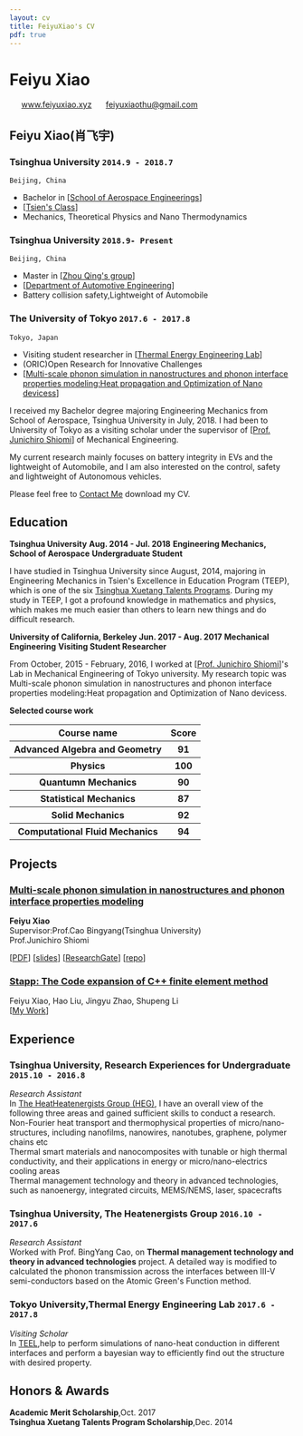 ```yaml
---
layout: cv
title: FeiyuXiao's CV
pdf: true
---
```

# Feiyu __Xiao__

<div id="webaddress">
<i class="fi-home" style="margin-left:1em"></i>
<a href="http://feiyuxiao.xyz" style="margin-left:0.5em">www.feiyuxiao.xyz</a>
<i class="fi-mail" style="margin-left:1em"></i>
<a href="feiyuxiaothu@gmail.com" style="margin-left:0.5em">feiyuxiaothu@gmail.com</a>
</div>

## Feiyu Xiao(肖飞宇)

### __Tsinghua University__ `2014.9 - 2018.7`
```
Beijing, China
```
- Bachelor in [[School of Aerospace Engineerings](http://www.hy.tsinghua.edu.cn/publish/hyen/index.html)]
- [[Tsien's Class](http://cnmm.tsinghua.edu.cn/teep/#!/)]
- Mechanics, Theoretical Physics and Nano Thermodynamics

### __Tsinghua University__ `2018.9- Present`
```
Beijing, China
```
- Master in [[Zhou Qing's group](http://www.dae.tsinghua.edu.cn/publish/dae/4364/2010/20101216111943138595093/20101216111943138595093_.htmll)]
- [[Department of Automotive Engineering](http://www.tsinghua.edu.cn/publish/daeen/index.html)]
- Battery collision safety,Lightweight of Automobile

### __The University of Tokyo__ `2017.6 - 2017.8`
```
Tokyo, Japan
```
- Visiting student researcher in [[Thermal Energy Engineering
Lab](http://www.phonon.t.u-tokyo.ac.jp/?l)]
- (ORIC)Open Research for Innovative Challenges
- [[Multi-scale phonon simulation in nanostructures and phonon interface properties modeling:Heat propagation and Optimization of Nano devicess](https://www.researchgate.net/publication/321211074_Multi-scale_phonon_simulation_in_nanostructures_and_phonon_interface_properties_modelingHeat_propagation_and_Optimization_of_Nano_devices)]

I received my Bachelor degree majoring Engineering Mechanics from School of Aerospace, Tsinghua University in July, 2018. I had been to University of Tokyo as a visiting scholar under the supervisor of [[Prof. Junichiro Shiomi](http://www.researcherid.com/rid/B-3644-2013)] of Mechanical Engineering.

My current research mainly focuses on battery integrity in EVs and the lightweight of Automobile, and I am 
also interested on the control, safety and lightweight of Autonomous vehicles.

Please feel free to [Contact Me](feiyuxiaothu@gmail.com) download my CV.

## Education

__Tsinghua University__
**Aug. 2014 - Jul. 2018**
**Engineering Mechanics, School of Aerospace**
**Undergraduate Student**

I have studied in Tsinghua University since August, 2014, majoring in Engineering Mechanics in Tsien's Excellence in Education Program (TEEP), which is one of the six [Tsinghua Xuetang Talents Programs](http://www.tsinghua.edu.cn/publish/newthuen/newthuen_cnt/admissions/admissions-1-4.html). During my study in TEEP, I got a profound knowledge in mathematics and physics, which makes me much easier than others to learn new things and do difficult research.

__University of California, Berkeley__
**Jun. 2017 - Aug. 2017**
**Mechanical Engineering**
**Visiting Student Researcher**

From October, 2015 - February, 2016, I worked at [[Prof. Junichiro Shiomi](http://www.researcherid.com/rid/B-3644-2013)]'s Lab in Mechanical Engineering of Tokyo university. My research topic was Multi-scale phonon simulation in nanostructures and phonon interface properties modeling:Heat propagation and Optimization of Nano devicess.


__Selected course work__

<table>
        <tr>
            <th>Course name</th>
            <th>Score</th>
        </tr>
        <tr>
            <th>Advanced Algebra and Geometry</th>
            <th>91</th>
        </tr>
        <tr>
            <th>Physics</th>
            <th>100</th>
        </tr>
        <tr>
            <th>Quantumn Mechanics</th>
            <th>90</th>
        </tr>
        <tr>
            <th>Statistical Mechanics</th>
            <th>87</th>
        </tr>
        <tr>
            <th>Solid Mechanics</th>
            <th>92</th>
        </tr>
        <tr>
            <th>Computational Fluid Mechanics</th>
            <th>94</th>
        </tr>
</table>




## Projects

### [__Multi-scale phonon simulation in nanostructures and phonon interface properties modeling__](https://2017.splashcon.org/event/dsldi-2017-substance-and-style-domain-specific-languages-for-mathematical-diagrams) <br>
__Feiyu Xiao__ <br>
Supervisor:Prof.Cao Bingyang(Tsinghua University) <br>
           Prof.Junichiro Shiomi <br>    

[[PDF](https://github.com/feiyuxiaoThu/Oric/blob/master/Thesis.pdf)]
[[slides](https://github.com/feiyuxiaoThu/Oric/blob/master/Oricpre.pdf)]
[[ResearchGate](https://www.researchgate.net/publication/321211074_Multi-scale_phonon_simulation_in_nanostructures_and_phonon_interface_properties_modelingHeat_propagation_and_Optimization_of_Nano_devices)]
[[repo](https://github.com/feiyuxiaoThu/Oric)]

### [__Stapp: The Code expansion of C++ finite element method__](https://github.com/feiyuxiaoThu/stappp)
Feiyu Xiao, Hao Liu, Jingyu Zhao, Shupeng Li<br>
[[My Work](https://github.com/feiyuxiaoThu/stappp/tree/master/PreProcessor)]

## Experience

### __Tsinghua University, Research Experiences for Undergraduate__  `2015.10 - 2016.8`
_Research Assistant_<br>
In [The HeatHeatenergists Group (HEG)](http://www.heatenergist.org/index.asp), I have an overall view of the following three areas and gained 
sufficient skills to conduct a research.<br>
Non-Fourier heat transport and thermophysical properties of micro/nano-structures, including nanofilms, nanowires, nanotubes, graphene, polymer chains etc <br>
Thermal smart materials and nanocomposites with tunable or high thermal conductivity, and their applications in energy or micro/nano-electrics cooling areas <br>
Thermal management technology and theory in advanced technologies, such as nanoenergy, integrated circuits, MEMS/NEMS, laser, spacecrafts


### __Tsinghua University, The Heatenergists Group__ `2016.10 - 2017.6`
_Research Assistant_<br>
Worked with Prof. BingYang Cao, on __Thermal management technology and theory in advanced technologies__ project. 
A detailed way is modified to calculated the phonon transmission across the interfaces between III-V semi-conductors
based on the Atomic Green's Function method.

### __Tokyo University,Thermal Energy Engineering Lab__ `2017.6 - 2017.8`
_Visiting Scholar_<br>
In [TEEL](http://www.phonon.t.u-tokyo.ac.jp/?),help to perform simulations of nano-heat conduction in different interfaces and perform a bayesian way
to efficiently find out the structure with desired property.



## Honors & Awards

**Academic Merit Scholarship**,Oct. 2017<br>
**Tsinghua Xuetang Talents Program Scholarship**,Dec. 2014<br>


<!-- ### Footer

Last updated: May 2018 -->


